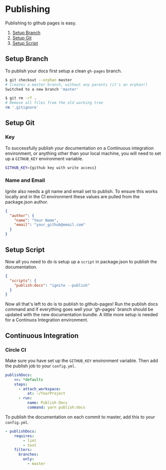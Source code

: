 # Publishing

Publishing to github pages is easy.

1.  [Setup Branch](#setup-branch)
2.  [Setup Git](#setup-git)
3.  [Setup Script](#setup-script)

## Setup Branch

To publish your docs first setup a clean `gh-pages` branch.

```bash
$ git checkout --orphan master
# Creates a master branch, without any parents (it's an orphan!)
Switched to a new branch 'master'

$ git rm -rf .
# Remove all files from the old working tree
rm '.gitignore'
```

## Setup Git

### Key

To successfully publish your documentation on a Continuous integration environment, or anything other than your local machine, you will need to set up a `GITHUB_KEY` environment variable.

```bash
GITHUB_KEY={github key with write access}
```

### Name and Email

Ignite also needs a git name and email set to publish. To ensure this works locally and in the CI environment these values are pulled from the package.json author.

```json
{
  "author": {
    "name": "Your Name",
    "email": "your_github@email.com"
  }
}
```

## Setup Script

Now all you need to do is setup up a `script` in package.json to publish the documentation.

```json
{
  "scripts": {
    "publish:docs": "ignite --publish"
  }
}
```

Now all that's left to do is to publish to github-pages! Run the publish docs command and if everything goes well your 'gh-pages' branch should be updated with the new documentation bundle. A little more setup is needed for a Continuos Integration environment.

## Continuous Integration

### Circle CI

Make sure you have set up the `GITHUB_KEY` environment variable. Then add the publish job to your `config.yml`.

```yaml
publishDocs:
    <<: *defaults
    steps:
      - attach_workspace:
          at: ~/YourProject
      - run:
          name: Publish Docs
          command: yarn publish:docs
```

To publish the documentation on each commit to master, add this to your `config.yml`.

```yaml
- publishDocs:
    requires:
        - lint
        - test
    filters:
      branches:
        only:
          - master
```
